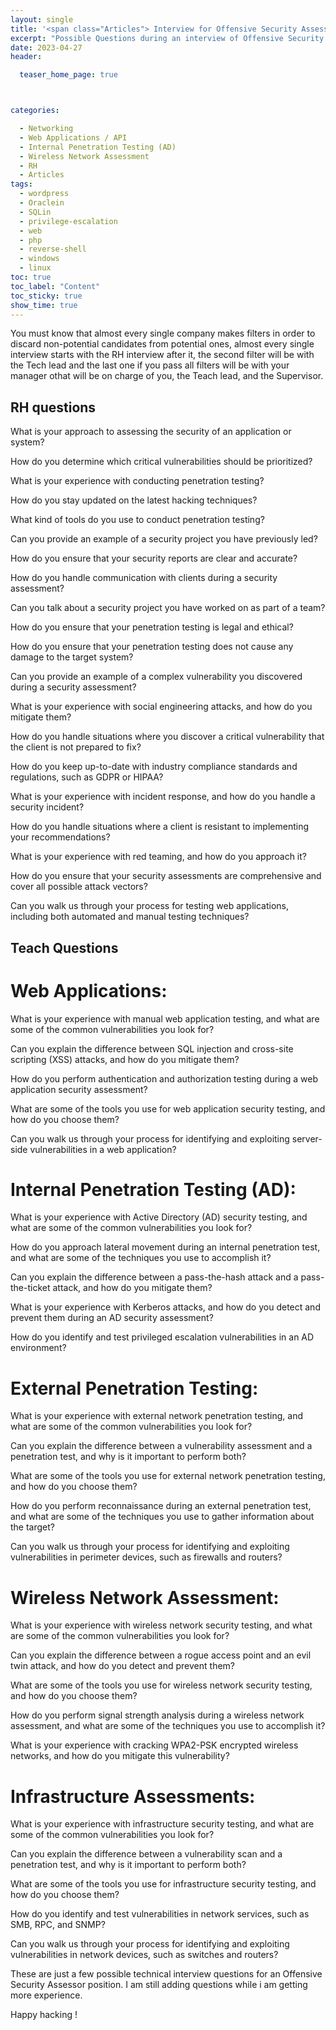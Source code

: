 ```yaml
---
layout: single
title: '<span class="Articles"> Interview for Offensive Security Assessor - /Articles</span>'
excerpt: "Possible Questions during an interview of Offensive Security Assessor "
date: 2023-04-27
header:

  teaser_home_page: true



categories:

  - Networking
  - Web Applications / API
  - Internal Penetration Testing (AD)
  - Wireless Network Assessment
  - RH
  - Articles
tags:  
  - wordpress
  - Oraclein
  - SQLin
  - privilege-escalation
  - web
  - php
  - reverse-shell
  - windows
  - linux
toc: true
toc_label: "Content"
toc_sticky: true
show_time: true
---
```



You must know that almost every single company makes filters in order to discard non-potential candidates from potential ones, almost every single interview starts with the RH interview after it, the second filter will be  with the Tech lead and the last one if you pass all filters will be with your manager othat will be on charge of you, the Teach lead, and the Supervisor.



## RH questions 

What is your approach to assessing the security of an application or system?

How do you determine which critical vulnerabilities should be prioritized?

What is your experience with conducting penetration testing?

How do you stay updated on the latest hacking techniques?

What kind of tools do you use to conduct penetration testing?

Can you provide an example of a security project you have previously led?

How do you ensure that your security reports are clear and accurate?

How do you handle communication with clients during a security assessment?

Can you talk about a security project you have worked on as part of a team?

How do you ensure that your penetration testing is legal and ethical?

How do you ensure that your penetration testing does not cause any damage to the target system?

Can you provide an example of a complex vulnerability you discovered during a security assessment?

What is your experience with social engineering attacks, and how do you mitigate them?

How do you handle situations where you discover a critical vulnerability that the client is not prepared to fix?

How do you keep up-to-date with industry compliance standards and regulations, such as GDPR or HIPAA?

What is your experience with incident response, and how do you handle a security incident?

How do you handle situations where a client is resistant to implementing your recommendations?

What is your experience with red teaming, and how do you approach it?

How do you ensure that your security assessments are comprehensive and cover all possible attack vectors?

Can you walk us through your process for testing web applications, including both automated and manual testing techniques?

## Teach Questions

# Web Applications:

What is your experience with manual web application testing, and what are some of the common vulnerabilities you look for?

Can you explain the difference between SQL injection and cross-site scripting (XSS) attacks, and how do you mitigate them?

How do you perform authentication and authorization testing during a web application security assessment?

What are some of the tools you use for web application security testing, and how do you choose them?

Can you walk us through your process for identifying and exploiting server-side vulnerabilities in a web application?

# Internal Penetration Testing (AD):

What is your experience with Active Directory (AD) security testing, and what are some of the common vulnerabilities you look for?

How do you approach lateral movement during an internal penetration test, and what are some of the techniques you use to accomplish it?

Can you explain the difference between a pass-the-hash attack and a pass-the-ticket attack, and how do you mitigate them?

What is your experience with Kerberos attacks, and how do you detect and prevent them during an AD security assessment?

How do you identify and test privileged escalation vulnerabilities in an AD environment?

# External Penetration Testing:

What is your experience with external network penetration testing, and what are some of the common vulnerabilities you look for?

Can you explain the difference between a vulnerability assessment and a penetration test, and why is it important to perform both?

What are some of the tools you use for external network penetration testing, and how do you choose them?

How do you perform reconnaissance during an external penetration test, and what are some of the techniques you use to gather information about the target?

Can you walk us through your process for identifying and exploiting vulnerabilities in perimeter devices, such as firewalls and routers?

# Wireless Network Assessment:

What is your experience with wireless network security testing, and what are some of the common vulnerabilities you look for?

Can you explain the difference between a rogue access point and an evil twin attack, and how do you detect and prevent them?

What are some of the tools you use for wireless network security testing, and how do you choose them?

How do you perform signal strength analysis during a wireless network assessment, and what are some of the techniques you use to accomplish it?

What is your experience with cracking WPA2-PSK encrypted wireless networks, and how do you mitigate this vulnerability?

# Infrastructure Assessments:

What is your experience with infrastructure security testing, and what are some of the common vulnerabilities you look for?

Can you explain the difference between a vulnerability scan and a penetration test, and why is it important to perform both?

What are some of the tools you use for infrastructure security testing, and how do you choose them?

How do you identify and test vulnerabilities in network services, such as SMB, RPC, and SNMP?

Can you walk us through your process for identifying and exploiting vulnerabilities in network devices, such as switches and routers?


These are just a few possible technical interview questions for an Offensive Security Assessor position.
I am still adding questions while i am getting more experience.

Happy hacking !


